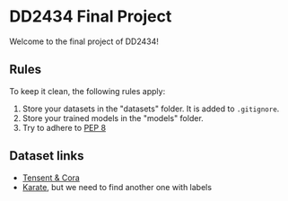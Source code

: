 # DD2434 Final Project

Welcome to the final project of DD2434!

## Rules

To keep it clean, the following rules apply:

1. Store your datasets in the "datasets" folder. It is added to `.gitignore`.
2. Store your trained models in the "models" folder.
3. Try to adhere to [PEP 8](https://peps.python.org/pep-0008/#function-and-variable-names)

## Dataset links

- [Tensent & Cora](https://github.com/feixyz10/network-representation-learning)
- [Karate](https://networkrepository.com/soc-karate.php), but we need to find another one with labels
